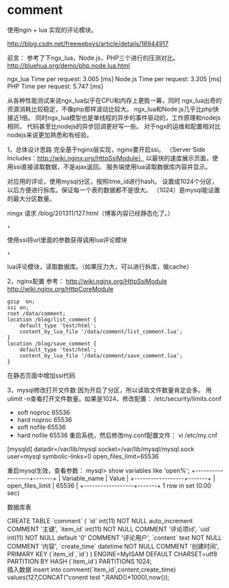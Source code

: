 comment
=======

使用ngin +  lua 实现的评论模块。

http://blog.csdn.net/freewebsys/article/details/16944917

前言：
参考了下ngx_lua，Node.js，PHP三个进行的压测对比。
http://bluehua.org/demo/php.node.lua.html

ngx_lua   Time per request: 3.065 [ms]
Node.js   Time per request: 3.205 [ms]
PHP	      Time per request: 5.747 [ms]

从各种性能测试来说ngx_lua似乎在CPU和内存上更胜一筹，同时
ngx_lua出奇的资源消耗比较稳定，不像php那样波动比较大。
ngx_lua和Node.js几乎比php快接近1倍。
同时ngx_lua模型也是单线程的异步的事件驱动的，工作原理和nodejs相同，
代码甚至比nodejs的异步回调更好写一些。
对于ngx的运维和配置相对比nodejs来说更加熟悉和有经验。


1，总体设计思路
完全基于nginx层实现，nginx要开启ssi。
（Server Side Includes：http://wiki.nginx.org/HttpSsiModule）
以最快的速度展示页面，使用ssi直接读取数据，不是ajax返回。
服务端使用lua读取数据库内容并显示。

对应用的评论，使用mysql分区，按照itme_id进行hash。
设置成1024个分区，以后方便进行拆库。保证每一个表的数据都不是很大。
（1024）是mysql能设置的最大分区数量。

ningx 请求 /blog/201311/127.html（博客内容已经静态化了。）

	↓
	
使用ssi将url里面的参数获得调用lua评论模块

	↓
	
lua评论模块，读取数据库。（如果压力大，可以进行拆库，做cache）

2，nginx配置
参考：
http://wiki.nginx.org/HttpSsiModule
http://wiki.nginx.org/HttpCoreModule

    gzip  on;
    ssi on;
    root /data/comment;
	location /blog/list_comment {
		default_type 'text/html';
		content_by_lua_file '/data/comment/list_comment.lua';
    }
	location /blog/save_comment {
		default_type 'text/html';
		content_by_lua_file '/data/comment/save_comment.lua';
    }


在静态页面中增加ssi代码
<!--# include virtual="/blog/list_comment?uri=$request_uri" -->


3，mysql修改打开文件数
因为开启了分区，所以读取文件数量肯定会多。
用ulimit -n查看打开文件数量。如果是1024，修改配置：
/etc/security/limits.conf
*	soft    noproc  65536
*	hard    noproc  65536
*	soft    nofile  65536
*	hard    nofile  65536
重启系统，然后修改my.conf配置文件：
vi /etc/my.cnf 

[mysqld]
datadir=/var/lib/mysql
socket=/var/lib/mysql/mysql.sock
user=mysql
symbolic-links=0
open_files_limit=65536

重启mysql生效，查看参数：
mysql> show variables like 'open%';
+------------------+-------+
| Variable_name    | Value |
+------------------+-------+
| open_files_limit | 65536 |
+------------------+-------+
1 row in set (0.00 sec)

数据库表
<div>
CREATE TABLE `comment` (
  `id` int(11) NOT NULL auto_increment COMMENT '主键',
  `item_id` int(11) NOT NULL COMMENT '评论项id',
  `uid` int(11) NOT NULL default '0' COMMENT '评论用户',
  `content` text NOT NULL COMMENT '内容',
  `create_time` datetime NOT NULL  COMMENT '创建时间',
  PRIMARY KEY  (`item_id`,`id`)
) ENGINE=MyISAM DEFAULT CHARSET=utf8
PARTITION BY HASH (`item_id`)
PARTITIONS 1024;

</div>
插入数据
insert into comment(`item_id`,content,create_time) values(127,CONCAT("conent test ",RAND()*1000),now());

